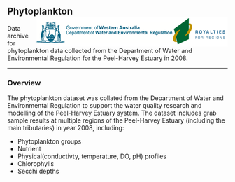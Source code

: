 ## Phytoplankton <img src="https://github.com/AquaticEcoDynamics/Peel_ARC/blob/master/Images/Logos/dwer.png" align="right">

Data archive for phytoplankton data collected from the Department of Water and Environmental Regulation for the Peel-Harvey Estuary in 2008.

---

### Overview

The phytoplankton dataset was collated from the Department of Water and Environmental Regulation to support the water quality research and modelling of 
the Peel-Harvey Estuary system. The dataset includes grab sample results at multiple regions of the Peel-Harvey Estuary (including the main tributaries) in year 2008, including:

- Phytoplankton groups
- Nutrient 
- Physical(conductivty, temperature, DO, pH) profiles
- Chlorophylls
- Secchi depths

